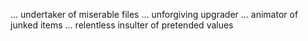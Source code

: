 … undertaker of miserable files … unforgiving upgrader … animator of junked items … relentless insulter of pretended values 

